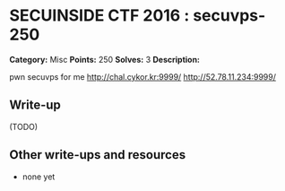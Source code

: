 # SECUINSIDE CTF 2016 : secuvps-250

**Category:** Misc
**Points:** 250
**Solves:** 3
**Description:**

pwn secuvps for me  http://chal.cykor.kr:9999/ http://52.78.11.234:9999/


## Write-up

(TODO)

## Other write-ups and resources

* none yet
